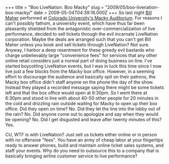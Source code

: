 +++
title = "Boo LiveNation. Boo Macky"
slug = "2009/05/boo-livenation-boo-macky/"
date = 2009-05-04T04:39:16.000Z
+++
So last night [Bill Maher](http://www.billmaher.com/) performed at [Colorado University's Macky Auditorium](http://www.colorado.edu/macky/). For reasons I can't possibly fathom, a university event, which have thus far been pleasantly shielded from the antagonistic over-commercialization of live performance, decided to sell tickets through the evil incarnate LiveNation corporation. Maybe the deals are arranged such that you can't get Bill Maher unless you book and sell tickets through LiveNation? Not sure. Anyway, I harbor a deep resentment for these greedy evil bastards who charge unbelievably large "convenience fees" for services that any other online retail considers just a normal part of doing business on line. I've started boycotting LiveNation events, but I was in luck this time since I now live just a few blocks from the Macky box office. However, in a seeming effort to discourage the audience and basically spit on their patrons, the Macky box office didn't staff anyone on the phone the day of the show. Instead they played a recorded message saying there might be some tickets left and that the box office would open at 6:30pm. So I went there at 6:30pm and stood in line with about 40-50 other people for 20 minutes in the cold and drizzling rain outside waiting for Macky to open up their box office. Did they open on time? No. Did they let the line into the lobby out of the rain? No. Did anyone come out to apologize and say when they would be opening? No. Did I get disgusted and leave after twenty minutes of this? Yes.

CU, WTF is with LiveNation? Just sell us tickets either online or in person with no offensive "fees". You have an army of cheap labor at your fingertips ready to answer phones, build and maintain online ticket sales systems, and staff your events. Why do you need to outsource this to a company that is basically bringing airline customer service to live performance?